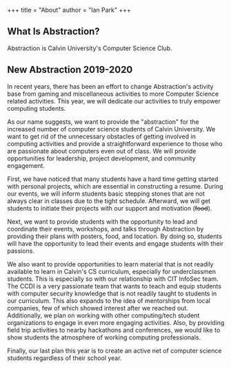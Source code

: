 +++
title = "About"
author = "Ian Park"
+++

## What Is Abstraction?
Abstraction is Calvin University's Computer Science Club.

## New Abstraction 2019-2020

In recent years, there has been an effort to change Abstraction's activity base from gaming and miscellaneous activities to more Computer Science related activities. This year, we will dedicate our activities to truly empower computing students.

As our name suggests, we want to provide the "abstraction" for the increased number of computer science students of Calvin University. We want to get rid of the unnecessary obstacles of getting involved in computing activities and provide a straightforward experience to those who are passionate about computers even out of class. We will provide opportunities for leadership, project development, and community engagement.

First, we have noticed that many students have a hard time getting started with personal projects, which are essential in constructing a resume. During our events, we will inform students basic stepping stones that are not always clear in classes due to the tight schedule. Afterward, we will get students to initiate their projects with our support and motivation (~~food~~).

Next, we want to provide students with the opportunity to lead and coordinate their events, workshops, and talks through Abstraction by providing their plans with posters, food, and location. By doing so, students will have the opportunity to lead their events and engage students with their passions.

We also want to provide opportunities to learn material that is not readily available to learn in Calvin's CS curriculum, especially for underclassmen students. This is especially so with our relationship with CIT InfoSec team. The CCDI is a very passionate team that wants to teach and equip students with computer security knowledge that is not readily taught to students in our curriculum. 
This also expands to the idea of mentorships from local companies, few of which showed interest after we reached out. Additionally, we plan on working with other computing/tech student organizations to engage in even more engaging activities. Also, by providing field trip activities to nearby hackathons and conferences, we would like to show students the atmosphere of working computing professionals.

Finally, our last plan this year is to create an active net of computer science students regardless of their school year.
